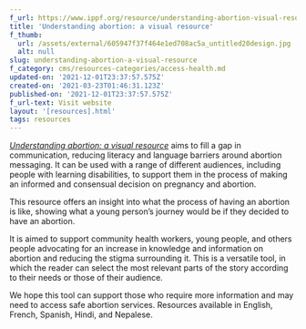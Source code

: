 ```yaml
---
f_url: https://www.ippf.org/resource/understanding-abortion-visual-resource
title: 'Understanding abortion: a visual resource'
f_thumb:
  url: /assets/external/605947f37f464e1ed708ac5a_untitled20design.jpg
  alt: null
slug: understanding-abortion-a-visual-resource
f_category: cms/resources-categories/access-health.md
updated-on: '2021-12-01T23:37:57.575Z'
created-on: '2021-03-23T01:46:31.123Z'
published-on: '2021-12-01T23:37:57.575Z'
f_url-text: Visit website
layout: '[resources].html'
tags: resources
---
```


[_Understanding abortion: a visual resource_](https://www.ippf.org/resource/understanding-abortion-visual-resource) aims to fill a gap in communication, reducing literacy and language barriers around abortion messaging. It can be used with a range of different audiences, including people with learning disabilities, to support them in the process of making an informed and consensual decision on pregnancy and abortion.

This resource offers an insight into what the process of having an abortion is like, showing what a young person’s journey would be if they decided to have an abortion.

It is aimed to support community health workers, young people, and others people advocating for an increase in knowledge and information on abortion and reducing the stigma surrounding it. This is a versatile tool, in which the reader can select the most relevant parts of the story according to their needs or those of their audience.

We hope this tool can support those who require more information and may need to access safe abortion services. Resources available in English, French, Spanish, Hindi, and Nepalese.
